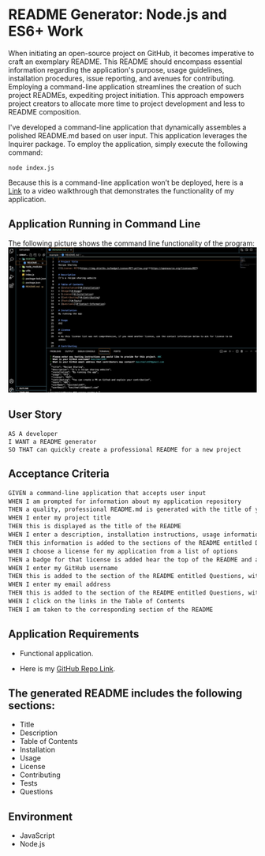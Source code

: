 # README Generator: Node.js and ES6+ Work

When initiating an open-source project on GitHub, it becomes imperative to craft an exemplary README. This README should encompass essential information regarding the application's purpose, usage guidelines, installation procedures, issue reporting, and avenues for contributing. Employing a command-line application streamlines the creation of such project READMEs, expediting project initiation. This approach empowers project creators to allocate more time to project development and less to README composition.

I've developed a command-line application that dynamically assembles a polished README.md based on user input. This application leverages the Inquirer package. To employ the application, simply execute the following command:

```
node index.js
```

Because this is a command-line application won’t be deployed, here is a <a href="https://drive.google.com/file/d/1VWWWcUwy8Li_TuWUN21cfA7TWxyq-Opn/view?usp=sharing" target="_blank">Link</a> to a video walkthrough that demonstrates the functionality of my application.

## Application Running in Command Line
The following picture shows the command line functionality of the program:
![README](FunctionalityREADME.png)


## User Story

```
AS A developer
I WANT a README generator
SO THAT can quickly create a professional README for a new project
```

## Acceptance Criteria

```md
GIVEN a command-line application that accepts user input
WHEN I am prompted for information about my application repository
THEN a quality, professional README.md is generated with the title of your project and sections entitled Description, Table of Contents, Installation, Usage, License, Contributing, Tests, and Questions
WHEN I enter my project title
THEN this is displayed as the title of the README
WHEN I enter a description, installation instructions, usage information, contribution guidelines, and test instructions
THEN this information is added to the sections of the README entitled Description, Installation, Usage, Contributing, and Tests
WHEN I choose a license for my application from a list of options
THEN a badge for that license is added hear the top of the README and a notice is added to the section of the README entitled License that explains which license the application is covered under
WHEN I enter my GitHub username
THEN this is added to the section of the README entitled Questions, with a link to my GitHub profile
WHEN I enter my email address
THEN this is added to the section of the README entitled Questions, with instructions on how to reach me with additional questions
WHEN I click on the links in the Table of Contents
THEN I am taken to the corresponding section of the README
```

## Application Requirements

* Functional application.

* Here is my <a href="https://github.com/basitmalik97/create-readme" target="_blank">GitHub Repo Link</a>.

## The generated README includes the following sections: 

  * Title
  * Description
  * Table of Contents
  * Installation
  * Usage
  * License
  * Contributing
  * Tests
  * Questions


## Environment
* JavaScript
* Node.js


